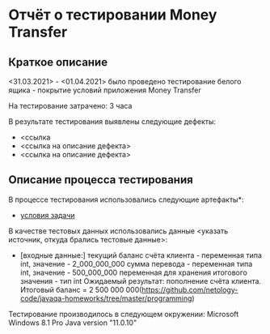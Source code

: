 # Отчёт о тестировании Money Transfer

## Краткое описание

<31.03.2021> - <01.04.2021> было проведено тестирование белого ящика - покрытие условий приложения Money Transfer

На тестирование затрачено: 3 часа

В результате тестирования выявлены следующие дефекты:
* <ссылка
* <ссылка на описание дефекта>
* <ссылка на описание дефекта>

## Описание процесса тестирования

В процессе тестирования использовались следующие артефакты*:
* [условия задачи](https://github.com/netology-code/javaqa-homeworks/tree/master/programming)


В качестве тестовых данных использовались данные <указать источник, откуда брались тестовые данные>:
* [входные данные:] текущий баланс счёта клиента - переменная типа int, значение - 2_000_000_000 
сумма перевода - переменная типа int, значение - 500_000_000
переменная для хранения итогового значения - тип int  Ожидаемый результат: пополнение счёта клиента. Итоговый баланс = 2 500 000 000(https://github.com/netology-code/javaqa-homeworks/tree/master/programming)

Тестирование производилось в следующем окружении:
Microsoft Windows 8.1 Pro
Java version "11.0.10"
